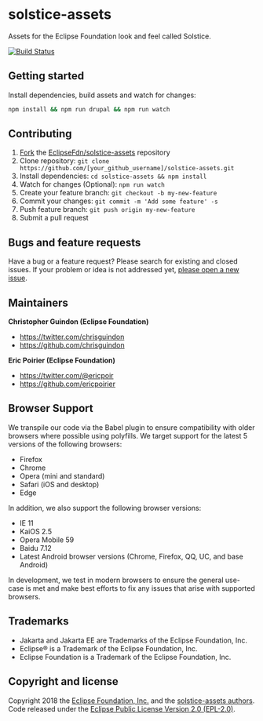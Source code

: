 # solstice-assets

Assets for the Eclipse Foundation look and feel called Solstice. 

[![Build Status](https://travis-ci.org/EclipseFdn/solstice-assets.svg?branch=master)](https://travis-ci.org/EclipseFdn/solstice-assets)

## Getting started

Install dependencies, build assets and watch for changes:

```bash
npm install && npm run drupal && npm run watch
```

## Contributing

1. [Fork](https://help.github.com/articles/fork-a-repo/) the [EclipseFdn/solstice-assets](https://github.com/EclipseFdn/solstice-assets) repository
2. Clone repository: `git clone https://github.com/[your_github_username]/solstice-assets.git`
3. Install dependencies: `cd solstice-assets && npm install`
4. Watch for changes (Optional): `npm run watch`
5. Create your feature branch: `git checkout -b my-new-feature`
6. Commit your changes: `git commit -m 'Add some feature' -s`
7. Push feature branch: `git push origin my-new-feature`
8. Submit a pull request

## Bugs and feature requests

Have a bug or a feature request? Please search for existing and closed issues. If your problem or idea is not addressed yet, [please open a new issue](https://github.com/eclipsefdn/solstice-assets/issues/new).

## Maintainers

**Christopher Guindon (Eclipse Foundation)**

- <https://twitter.com/chrisguindon>
- <https://github.com/chrisguindon>

**Eric Poirier (Eclipse Foundation)**

- <https://twitter.com/@ericpoir>
- <https://github.com/ericpoirier>

## Browser Support

We transpile our code via the Babel plugin to ensure compatibility with older browsers where possible using polyfills. We target support for the latest 5 versions of the following browsers:

- Firefox
- Chrome
- Opera (mini and standard)
- Safari (iOS and desktop)
- Edge

In addition, we also support the following browser versions:

- IE 11
- KaiOS 2.5
- Opera Mobile 59
- Baidu 7.12
- Latest Android browser versions (Chrome, Firefox, QQ, UC, and base Android)

In development, we test in modern browsers to ensure the general use-case is met and make best efforts to fix any issues that arise with supported browsers.

## Trademarks

* Jakarta and Jakarta EE are Trademarks of the Eclipse Foundation, Inc.
* Eclipse® is a Trademark of the Eclipse Foundation, Inc.
* Eclipse Foundation is a Trademark of the Eclipse Foundation, Inc.

## Copyright and license

Copyright 2018 the [Eclipse Foundation, Inc.](https://www.eclipse.org) and the [solstice-assets authors](https://github.com/eclipsefdn/solstice-assets/graphs/contributors). Code released under the [Eclipse Public License Version 2.0 (EPL-2.0)](https://github.com/eclipsefdn/solstice-assets/blob/src/LICENSE).